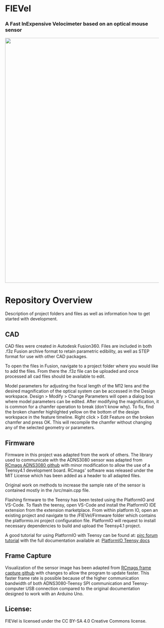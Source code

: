 # FIEVel
### A Fast InExpensive Velocimeter based on an optical mouse sensor
<p align="center">
  <img src="https://github.com/harrislab-brown/FIEVel/blob/main/Images/mouse_sensor_overview.png" width="800">
</p>


# Repository Overview
Description of project folders and files as well as information how to get started with development.

## CAD
CAD files were created in Autodesk Fusion360. Files are included in both .f3z Fusion archive format to retain parametric edibility, as well as STEP format for use with other CAD packages.

To open the files in Fusion, navigate to a project folder where you would like to add the files. From there the .f3z file can be uploaded and once processed all cad files should be available to edit. 

Model parameters for adjusting the focal length of the M12 lens and the desired magnification of the optical system can be accessed in the Design workspace. Design > Modify > Change Parameters will open a dialog box where model parameters can be edited. After modifying the magnification, it is common for a chamfer operation to break (don't know why). To fix, find the broken chamfer highlighted yellow on the bottom of the design workspace in the feature timeline.  Right click > Edit Feature on the broken chamfer and press OK. This will recompile the chamfer without changing any of the selected geometry or parameters.

## Firmware
Firmware in this project was adapted from the work of others. The library used to communicate with the ADNS3080 sensor was adapted from [RCmags ADNS3080 github](https://github.com/RCmags/ADNS3080) with minor modification to allow the use of a Teensy4.1 development board. RCmags' software was released under the MIT License which has been added as a header to all adapted files.

Original work on methods to increase the sample rate of the sensor is contained mostly in the /src/main.cpp file.

Flashing firmware to the Teensy has been tested using the PlatformIO and VS-Code. To flash the teensy, open VS-Code and install the PlatformIO IDE extension from the extension marketplace. From within platform IO, open an existing project and navigate to the /FIEVel/Firmware folder which contains the platformio.ini project configuration file. PlatformIO will request to install necessary dependencies to build and upload the Teensy4.1 project. 

A good tutorial for using PlatformIO with Teensy can be found at: [pjrc forum tutorial](https://forum.pjrc.com/index.php?threads/tutorial-how-to-use-platformio-visual-code-studio-for-teensy.66674/)
with the full documentation available at: [PlatformIO Teensy docs](https://docs.platformio.org/en/latest/platforms/teensy.html)

## Frame Capture
Visualization of the sensor image has been adapted from [RCmags frame capture github](https://github.com/RCmags/ADNS3080_frame_capture) with changes to allow the program to update faster. This faster frame rate is possible because of the higher communication bandwidth of both ADNS3080-Teensy SPI communication and Teensy-computer USB connection compared to the original documentation designed to work with an Arduino Uno. 

## License:
FIEVel is licensed under the CC BY-SA 4.0 Creative Commons license. 
